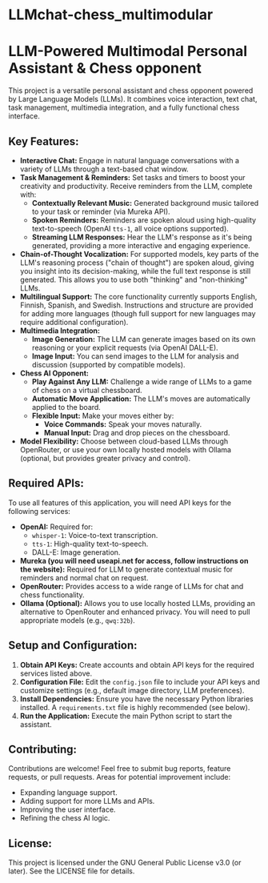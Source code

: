 # LLMchat-chess_multimodular
# LLM-Powered Multimodal Personal Assistant & Chess opponent

This project is a versatile personal assistant and chess opponent powered by Large Language Models (LLMs). It combines voice interaction, text chat, task management, multimedia integration, and a fully functional chess interface.

## Key Features:

*   **Interactive Chat:** Engage in natural language conversations with a variety of LLMs through a text-based chat window.
*   **Task Management & Reminders:**  Set tasks and timers to boost your creativity and productivity.  Receive reminders from the LLM, complete with:
    *   **Contextually Relevant Music:**  Generated background music tailored to your task or reminder (via Mureka API).
    *   **Spoken Reminders:**  Reminders are spoken aloud using high-quality text-to-speech (OpenAI `tts-1`, all voice options supported).
    *   **Streaming LLM Responses:**  Hear the LLM's response as it's being generated, providing a more interactive and engaging experience.
*   **Chain-of-Thought Vocalization:**  For supported models, key parts of the LLM's reasoning process ("chain of thought") are spoken aloud, giving you insight into its decision-making, while the full text response is still generated.  This allows you to use both "thinking" and "non-thinking" LLMs.
*   **Multilingual Support:**  The core functionality currently supports English, Finnish, Spanish, and Swedish.  Instructions and structure are provided for adding more languages (though full support for new languages may require additional configuration).
*   **Multimedia Integration:**
    *   **Image Generation:**  The LLM can generate images based on its own reasoning or your explicit requests (via OpenAI DALL-E).
    *   **Image Input:**  You can send images to the LLM for analysis and discussion (supported by compatible models).
*   **Chess AI Opponent:**
    *   **Play Against Any LLM:**  Challenge a wide range of LLMs to a game of chess on a virtual chessboard.
    *   **Automatic Move Application:**  The LLM's moves are automatically applied to the board.
    *   **Flexible Input:**  Make your moves either by:
        *   **Voice Commands:**  Speak your moves naturally.
        *   **Manual Input:**  Drag and drop pieces on the chessboard.
* **Model Flexibility:** Choose between cloud-based LLMs through OpenRouter, or use your own locally hosted models with Ollama (optional, but provides greater privacy and control).

## Required APIs:

To use all features of this application, you will need API keys for the following services:

*   **OpenAI:**  Required for:
    *   `whisper-1`: Voice-to-text transcription.
    *   `tts-1`: High-quality text-to-speech.
    *   DALL-E: Image generation.
*   **Mureka (you will need useapi.net for access, follow instructions on the website):**  Required for LLM to generate contextual music for reminders and normal chat on request.
*   **OpenRouter:**  Provides access to a wide range of LLMs for chat and chess functionality.
*   **Ollama (Optional):**  Allows you to use locally hosted LLMs, providing an alternative to OpenRouter and enhanced privacy.  You will need to pull appropriate models (e.g., `qwq:32b`).

## Setup and Configuration:

1.  **Obtain API Keys:**  Create accounts and obtain API keys for the required services listed above.
2.  **Configuration File:**  Edit the `config.json` file to include your API keys and customize settings (e.g., default image directory, LLM preferences).
3.  **Install Dependencies:** Ensure you have the necessary Python libraries installed.  A `requirements.txt` file is highly recommended (see below).
4.  **Run the Application:** Execute the main Python script to start the assistant.

## Contributing:

Contributions are welcome!  Feel free to submit bug reports, feature requests, or pull requests.  Areas for potential improvement include:

*   Expanding language support.
*   Adding support for more LLMs and APIs.
*   Improving the user interface.
*   Refining the chess AI logic.

## License:

This project is licensed under the GNU General Public License v3.0 (or later).  See the LICENSE file for details.

